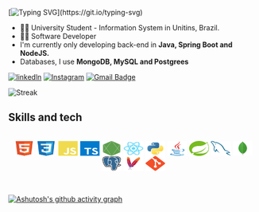 [![Typing SVG](https://readme-typing-svg.herokuapp.com?font=Star+Jedi&duration=4000&pause=&color=159FF7&vCenter=true&repeat=false&random=false&width=435&lines=Hello!+I'm+Marcos+Guida.)](https://git.io/typing-svg)

- 👨‍⚕️ University Student - Information System in Unitins, Brazil. 
- 👩‍💻 Software Developer
- I'm currently only developing back-end in **Java, Spring Boot and NodeJS.**
- Databases, I use **MongoDB, MySQL and Postgrees**


  
[![linkedln](https://img.shields.io/badge/LinkedIn-0077B5?style=for-the-badge&logo=linkedin&logoColor=white)](https://www.linkedin.com/in/marcos-ribeiro-guida?utm_source=share&utm_campaign=share_via&utm_content=profile&utm_medium=ios_app)
[![Instagram](https://img.shields.io/badge/Instagram-E4405F?style=for-the-badge&logo=instagram&logoColor=white)](https://www.instagram.com/marcos.ribeirog?igsh=MWhvaDViZ3Jid2IyNw%3D%3D&utm_source=qr)
[![Gmail Badge](https://img.shields.io/badge/Gmail-D14836?style=for-the-badge&logo=gmail&logoColor=white&link=mailto:ribeiroguidam@gmail.com)](mailto:ribeiroguidam@gmail.com)

![Streak](https://streak-stats.demolab.com/?user=marcosguida&theme=codeSTACKr)

## Skills and tech
<div align="center" style="display: inline_block"><br>
  <img align="center" alt="marcosguida-HTML" height="30" width="40" src="https://raw.githubusercontent.com/devicons/devicon/master/icons/html5/html5-original.svg">
  <img align="center" alt="marcosguida-CSS" height="30" width="40" src="https://raw.githubusercontent.com/devicons/devicon/master/icons/css3/css3-original.svg">
  <img align="center" alt="marcosguida-Js" height="30" width="40" src="https://raw.githubusercontent.com/devicons/devicon/master/icons/javascript/javascript-plain.svg">
  <img align="center" alt="marcosguida-Typescript" height="30" width="40" src="https://raw.githubusercontent.com/devicons/devicon/master/icons/typescript/typescript-plain.svg">
  <img align="center" alt="marcosguida-Nodejs" height="30" width="40" src="https://raw.githubusercontent.com/devicons/devicon/master/icons/nodejs/nodejs-plain.svg">
  <img align="center" alt="marcosguida-React" height="30" width="40" src="https://raw.githubusercontent.com/devicons/devicon/master/icons/react/react-original.svg">
  <img align="center" alt="marcosguida-Python" height="30" width="40" src="https://raw.githubusercontent.com/devicons/devicon/master/icons/python/python-original.svg">
  <img align="center" alt="marcosguida-Java" height="30" width="40" src="https://raw.githubusercontent.com/devicons/devicon/master/icons/java/java-original.svg">
  <img align="center" alt="marcosguida-Spring" height="30" width="40" src="https://raw.githubusercontent.com/devicons/devicon/master/icons/spring/spring-original.svg">
  <img align="center" alt="marcosguida-Mysql" height="30" width="40" src="https://raw.githubusercontent.com/devicons/devicon/master/icons/mysql/mysql-original.svg">
  <img align="center" alt="marcosguida-MongoDB" height="30" width="40" src="https://raw.githubusercontent.com/devicons/devicon/master/icons/mongodb/mongodb-original.svg">
  <img align="center" alt="marcosguida-PostgreSQL" height="30" width="40" src="https://raw.githubusercontent.com/devicons/devicon/master/icons/postgresql/postgresql-original.svg">
  <img align="center" alt="marcosguida-Maven" height="30" width="40" src="https://raw.githubusercontent.com/devicons/devicon/master/icons/maven/maven-original.svg">
  <img align="center" alt="marcosguida-Git" height="30" width="40" src="https://raw.githubusercontent.com/devicons/devicon/master/icons/git/git-original.svg">
</div>
<br>
<br>

[![Ashutosh's github activity graph](https://github-readme-activity-graph.vercel.app/graph?username=marcosguida&theme=react-dark)](https://github.com/marcosguida)


